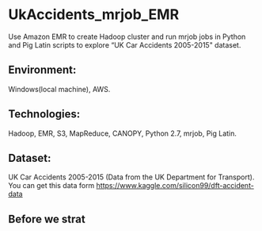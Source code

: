 # UkAccidents_mrjob_EMR
Use Amazon EMR to create Hadoop cluster and run mrjob jobs in Python and Pig Latin scripts to explore “UK Car Accidents 2005-2015" dataset. 

## Environment:
Windows(local machine), AWS.
## Technologies:
Hadoop, EMR, S3, MapReduce, CANOPY, Python 2.7, mrjob, Pig Latin.

## Dataset: 
UK Car Accidents 2005-2015 (Data from the UK Department for Transport).
You can get this data form https://www.kaggle.com/silicon99/dft-accident-data

## Before we strat



